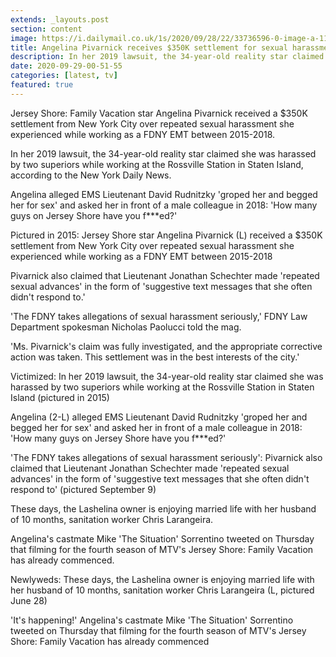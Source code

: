 ```yaml
---
extends: _layouts.post
section: content
image: https://i.dailymail.co.uk/1s/2020/09/28/22/33736596-0-image-a-116_1601328426315.jpg 
title: Angelina Pivarnick receives $350K settlement for sexual harassment while working as EMT 
description: In her 2019 lawsuit, the 34-year-old reality star claimed she was harassed by two superiors while working at the Rossville Station in Staten Island 
date: 2020-09-29-00-51-55 
categories: [latest, tv] 
featured: true 
--- 
```

Jersey Shore: Family Vacation star Angelina Pivarnick received a $350K settlement from New York City over repeated sexual harassment she experienced while working as a FDNY EMT between 2015-2018.

In her 2019 lawsuit, the 34-year-old reality star claimed she was harassed by two superiors while working at the Rossville Station in Staten Island, according to the New York Daily News.

Angelina alleged EMS Lieutenant David Rudnitzky 'groped her and begged her for sex' and asked her in front of a male colleague in 2018: 'How many guys on Jersey Shore have you f***ed?'  

Pictured in 2015: Jersey Shore star Angelina Pivarnick (L) received a $350K settlement from New York City over repeated sexual harassment she experienced while working as a FDNY EMT between 2015-2018

Pivarnick also claimed that Lieutenant Jonathan Schechter made 'repeated sexual advances' in the form of 'suggestive text messages that she often didn't respond to.'

'The FDNY takes allegations of sexual harassment seriously,' FDNY Law Department spokesman Nicholas Paolucci told the mag.

'Ms. Pivarnick's claim was fully investigated, and the appropriate corrective action was taken. This settlement was in the best interests of the city.' 

Victimized: In her 2019 lawsuit, the 34-year-old reality star claimed she was harassed by two superiors while working at the Rossville Station in Staten Island (pictured in 2015)

Angelina (2-L) alleged EMS Lieutenant David Rudnitzky 'groped her and begged her for sex' and asked her in front of a male colleague in 2018: 'How many guys on Jersey Shore have you f***ed?'

'The FDNY takes allegations of sexual harassment seriously': Pivarnick also claimed that Lieutenant Jonathan Schechter made 'repeated sexual advances' in the form of 'suggestive text messages that she often didn't respond to' (pictured September 9)

These days, the Lashelina owner is enjoying married life with her husband of 10 months, sanitation worker Chris Larangeira.

Angelina's castmate Mike 'The Situation' Sorrentino tweeted on Thursday that filming for the fourth season of MTV's Jersey Shore: Family Vacation has already commenced.

Newlyweds: These days, the Lashelina owner is enjoying married life with her husband of 10 months, sanitation worker Chris Larangeira (L, pictured June 28)

'It's happening!' Angelina's castmate Mike 'The Situation' Sorrentino tweeted on Thursday that filming for the fourth season of MTV's Jersey Shore: Family Vacation has already commenced

